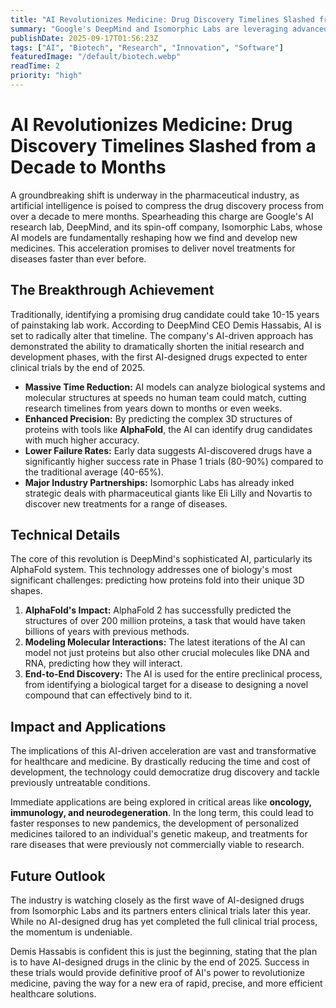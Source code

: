 ```yaml
---
title: "AI Revolutionizes Medicine: Drug Discovery Timelines Slashed from a Decade to Months"
summary: "Google's DeepMind and Isomorphic Labs are leveraging advanced AI to dramatically accelerate pharmaceutical research, promising to bring new treatments to patients years faster than traditional methods."
publishDate: 2025-09-17T01:56:23Z
tags: ["AI", "Biotech", "Research", "Innovation", "Software"]
featuredImage: "/default/biotech.webp"
readTime: 2
priority: "high"
---
```


# AI Revolutionizes Medicine: Drug Discovery Timelines Slashed from a Decade to Months

A groundbreaking shift is underway in the pharmaceutical industry, as artificial intelligence is poised to compress the drug discovery process from over a decade to mere months. Spearheading this charge are Google's AI research lab, DeepMind, and its spin-off company, Isomorphic Labs, whose AI models are fundamentally reshaping how we find and develop new medicines. This acceleration promises to deliver novel treatments for diseases faster than ever before.

## The Breakthrough Achievement

Traditionally, identifying a promising drug candidate could take 10-15 years of painstaking lab work. According to DeepMind CEO Demis Hassabis, AI is set to radically alter that timeline. The company's AI-driven approach has demonstrated the ability to dramatically shorten the initial research and development phases, with the first AI-designed drugs expected to enter clinical trials by the end of 2025.

- **Massive Time Reduction:** AI models can analyze biological systems and molecular structures at speeds no human team could match, cutting research timelines from years down to months or even weeks.
- **Enhanced Precision:** By predicting the complex 3D structures of proteins with tools like **AlphaFold**, the AI can identify drug candidates with much higher accuracy.
- **Lower Failure Rates:** Early data suggests AI-discovered drugs have a significantly higher success rate in Phase 1 trials (80-90%) compared to the traditional average (40-65%).
- **Major Industry Partnerships:** Isomorphic Labs has already inked strategic deals with pharmaceutical giants like Eli Lilly and Novartis to discover new treatments for a range of diseases.

## Technical Details

The core of this revolution is DeepMind's sophisticated AI, particularly its AlphaFold system. This technology addresses one of biology's most significant challenges: predicting how proteins fold into their unique 3D shapes.

1.  **AlphaFold's Impact:** AlphaFold 2 has successfully predicted the structures of over 200 million proteins, a task that would have taken billions of years with previous methods.
2.  **Modeling Molecular Interactions:** The latest iterations of the AI can model not just proteins but also other crucial molecules like DNA and RNA, predicting how they will interact.
3.  **End-to-End Discovery:** The AI is used for the entire preclinical process, from identifying a biological target for a disease to designing a novel compound that can effectively bind to it.

## Impact and Applications

The implications of this AI-driven acceleration are vast and transformative for healthcare and medicine. By drastically reducing the time and cost of development, the technology could democratize drug discovery and tackle previously untreatable conditions.

Immediate applications are being explored in critical areas like **oncology, immunology, and neurodegeneration**. In the long term, this could lead to faster responses to new pandemics, the development of personalized medicines tailored to an individual's genetic makeup, and treatments for rare diseases that were previously not commercially viable to research.

## Future Outlook

The industry is watching closely as the first wave of AI-designed drugs from Isomorphic Labs and its partners enters clinical trials later this year. While no AI-designed drug has yet completed the full clinical trial process, the momentum is undeniable.

Demis Hassabis is confident this is just the beginning, stating that the plan is to have AI-designed drugs in the clinic by the end of 2025. Success in these trials would provide definitive proof of AI's power to revolutionize medicine, paving the way for a new era of rapid, precise, and more efficient healthcare solutions.